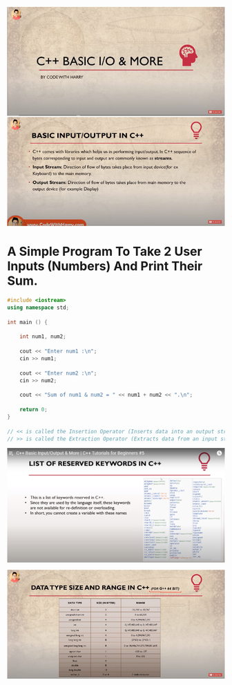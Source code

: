 ![](Img_Files/chapter5/pilot.png)
![](Img_Files/chapter5/no2.png)

# A Simple Program To Take 2 User Inputs (Numbers) And Print Their Sum.

```cpp
#include <iostream>
using namespace std;

int main () {

    int num1, num2;

    cout << "Enter num1 :\n";
    cin >> num1;

    cout << "Enter num2 :\n";
    cin >> num2;

    cout << "Sum of num1 & num2 = " << num1 + num2 << ".\n";

    return 0;
}

// << is called the Insertion Operator (Inserts data into an output stream, such as cout.).
// >> is called the Extraction Operator (Extracts data from an input stream, such as cin.).
```

![](Img_Files/chapter5/reserved-keywords.png)

![](Img_Files/chapter5/dataType-ranges.png)

